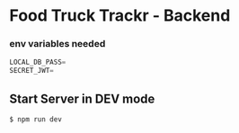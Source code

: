 # Food Truck Trackr - Backend

### env variables needed

```js
LOCAL_DB_PASS=
SECRET_JWT=
```

## Start Server in DEV mode

```js
$ npm run dev
```
